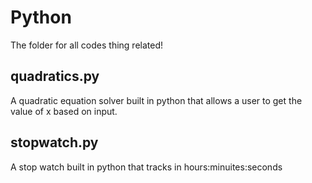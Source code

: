 # Python
The folder for all codes thing related!

## quadratics.py
A quadratic equation solver built in python that allows a user to get the value of x based on input. 

## stopwatch.py
A stop watch built in python that tracks in hours:minuites:seconds
